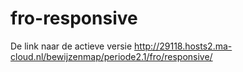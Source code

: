 # fro-responsive

De link naar de actieve versie http://29118.hosts2.ma-cloud.nl/bewijzenmap/periode2.1/fro/responsive/
